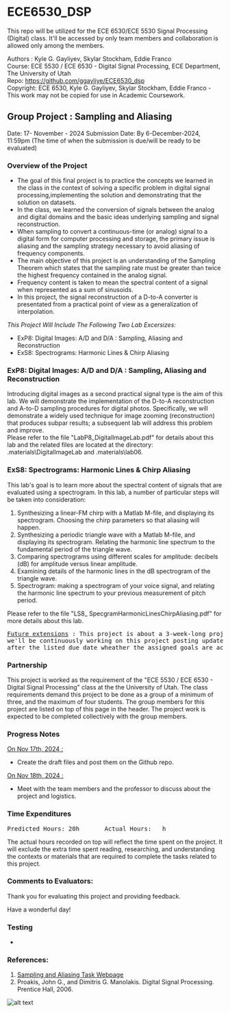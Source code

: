 # ECE6530_DSP
 This repo will be utilized for the ECE 6530/ECE 5530 Signal Processing (Digital) class. It'll be accessed by only team members and collaboration is allowed only among the members.

Authors : Kyle G. Gayliyev, Skylar Stockham, Eddie Franco  <br>
Course: ECE 5530 / ECE 6530 - Digital Signal Processing, ECE Department, The University of Utah<br>
Repo: https://github.com/ggayliye/ECE6530_dsp <br>
Copyright: ECE 6530, Kyle G. Gayliyev, Skylar Stockham, Eddie Franco - This work may not be copied for use in Academic Coursework.

## Group Project : Sampling and Aliasing
Date: 17- November - 2024
Submission Date: By 6-December-2024, 11:59pm (The time of when the submission is due/will be ready to be evaluated)

### Overview of the Project

- The goal of this final project is to practice the concepts we learned in the class 
in the context of solving a specific problem in digital signal processing,implementing 
the solution and demonstrating that the solution on datasets.
- In the class, we learned the conversion of signals between the analog and digital 
domains and the basic ideas underlying sampling and signal reconstruction.
- When sampling to convert a continuous-time (or analog) signal to a digital 
form for computer processing and storage, the primary issue is aliasing and 
the sampling strategy necessary to avoid aliasing of frequency components.
- The main objective of this project is an understanding of the Sampling Theorem 
which states that the sampling rate must be greater than twice the highest frequency 
contained in the analog signal. 
- Frequency content is taken to mean the spectral content of a signal when represented as a sum of sinusoids.
- In this project, the signal reconstruction of a D-to-A converter is presentated from a practical point 
of view as a generalization of interpolation. <br>

*This Project Will Include The Following Two Lab Excersizes:* <br>
- ExP8: Digital Images: A/D and D/A : Sampling, Aliasing and Reconstruction
- ExS8: Spectrograms: Harmonic Lines & Chirp Aliasing 

### ExP8: Digital Images: A/D and D/A : Sampling, Aliasing and Reconstruction

Introducing digital images as a second practical signal type is the aim of this lab. 
We will demonstrate the implementation of the D-to-A reconstruction and A-to-D sampling 
procedures for digital photos. Specifically, we will demonstrate a widely used technique 
for image zooming (reconstruction) that produces subpar results; a subsequent lab will address 
this problem and improve.<br>
Please refer to the file "LabP8_DigitalImageLab.pdf" for details about this lab 
and the related files are located at the directory: \.materials\DigitalImageLab and \.materials\lab06.

### ExS8: Spectrograms: Harmonic Lines & Chirp Aliasing

This lab's goal is to learn more about the spectral content of 
signals that are evaluated using a spectrogram. In this lab, 
a number of particular steps will be taken into consideration:<br>

1. Synthesizing a linear-FM chirp with a Matlab M-file, and displaying its spectrogram. 
Choosing the chirp parameters so that aliasing will happen.<br>
2. Synthesizing a periodic triangle wave with a Matlab M-file, 
and displaying its spectrogram. Relating the harmonic line spectrum to the 
fundamental period of the triangle wave.<br>
3. Comparing spectrograms using different scales for amplitude: decibels (dB) 
for amplitude versus linear amplitude.<br>
4. Examining details of the harmonic lines in the dB spectrogram of the triangle wave.<br>
5. Spectrogram: making a spectrogram of your voice signal, and relating the harmonic line 
spectrum to your previous measurement of pitch period.<br>

Please refer to the file "LS8_ SpecgramHarmonicLinesChirpAliasing.pdf" for more details about this lab.


<pre><ins>Future extensions</ins> : This project is about a 3-week-long project. As a group members, 
we'll be continuously working on this project posting updates. There will be no extentions of this project 
after the listed due date wheather the assigned goals are accomplished or not. </pre>

### Partnership

This project is worked as the requirement of the "ECE 5530 / ECE 6530 - Digital Signal Processing" 
class at the the University of Utah. The class requirements demand 
this project to be done as a group of a minimum of three, and the maximum of four students. 
The group members for this project are listed on top of this page in the header. 
The project work is expected to be completed collectively with the group members.

### Progress Notes

<ins> On Nov 17th, 2024 : </ins> <br>
 - Create the draft files and post them on the Github repo. <br>
 
 <ins> On Nov 18th, 2024 : </ins> <br>
 - Meet with the team members and the professor to discuss about the project and logistics.
 
### Time Expenditures

<pre>Predicted Hours: 20h		Actual Hours:	h		 </pre>

The actual hours recorded on top will reflect the time spent 
on the project. It will exclude the extra time spent reading, researching, 
and understanding the contexts or materials that are required 
to complete the tasks related to this project.

### Comments to Evaluators:

Thank you for evaluating this project and providing feedback. <br>

Have a wonderful day!

### Testing

- 

### References:

1. <a href="https://dspfirst.gatech.edu/chapters/04samplin/overview.html" target="_blank">Sampling and Aliasing Task Webpage</a> <br>
2. Proakis, John G., and Dimitris G. Manolakis. Digital Signal Processing. Prentice Hall, 2006. <br>
 
 
![alt text](https://github.com/ggayliye/ECE6530_dsp)









